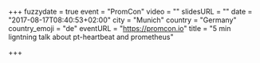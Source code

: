 +++
fuzzydate = true
event = "PromCon"
video = ""
slidesURL = ""
date = "2017-08-17T08:40:53+02:00"
city = "Munich"
country = "Germany"
country_emoji = "de"
eventURL = "https://promcon.io"
title = "5 min ligntning talk about pt-heartbeat and prometheus"

+++

